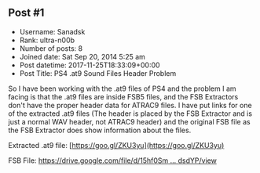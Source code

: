 ## Post #1
- Username: Sanadsk
- Rank: ultra-n00b
- Number of posts: 8
- Joined date: Sat Sep 20, 2014 5:25 am
- Post datetime: 2017-11-25T18:33:09+00:00
- Post Title: PS4 .at9 Sound Files Header Problem

So I have been working with the .at9 files of PS4 and the problem I am facing is that the .at9 files are inside FSB5 files, and the FSB Extractors don't have the proper header data for ATRAC9 files.
I have put links for one of the extracted .at9 files (The header is placed by the FSB Extractor and is just a normal WAV header, not ATRAC9 header) and the original FSB file as the FSB Extractor does show information about the files.

Extracted .at9 file:
[https://goo.gl/ZKU3yu](https://goo.gl/ZKU3yu)

FSB File:
[https://drive.google.com/file/d/15hf0Sm ... dsdYP/view](https://drive.google.com/file/d/15hf0SmwnsP1XUVeWovwu1RqlPzvdsdYP/view)
